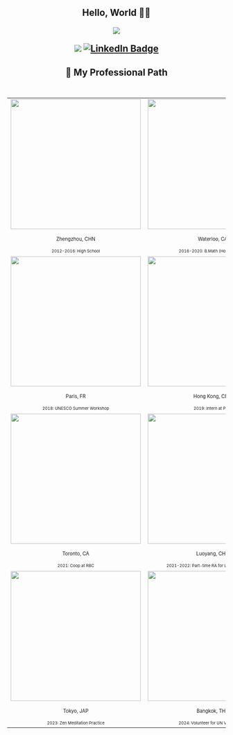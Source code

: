 <h2 align="center"> Hello, World 👋🏼
  

<p align="center">
  <img src="https://media1.giphy.com/media/v1.Y2lkPTc5MGI3NjExaWR3MmFqaWdzbWF4bXYwbzUzazN3MWk5ODI5ejdwZjNxdHA1aDM0NSZlcD12MV9pbnRlcm5hbF9naWZfYnlfaWQmY3Q9Zw/3ohhwgrL4KKPIZoTQY/giphy.gif">

![](https://komarev.com/ghpvc/?username=Weihua-Zhao97&color=green)
<a href="https://www.linkedin.com/in/wz97/">
  <img src="https://img.shields.io/badge/LinkedIn-blue?style=flat-square&logo=linkedin&logoColor=white" alt="LinkedIn Badge"/>
</a>

<h2 align="center"> 🌱 My Professional Path
<br/>
<br/>

<p align="center">  

<table>
  
<tr>
      <td ><center><img src="/Zhengzhou.png" width="300" /><p><sub><sup>Zhengzhou, CHN</sup></sub></p><sub><sup><sup>2012-2016: High School</sup></sup></sub></center></td>
      <td ><center><img src="/Waterloo.png" width="300" /><p><sub><sup>Waterloo, CA</sup></sub></p><sub><sup><sup>2016-2020: B.Math (Hons) Degree</sup></sup></sub></center></td>
      <td ><center><img src="/Beijing.png" width="300" /><p><sub><sup>Beijing, CHN</sup></sub></p><sub><sup><sup>2017: Intern at Tianhong Asset Management</sup></sup></sub></center></td>
     </tr>

<tr>
      <td ><center><img src="/Paris.png" width="300" /><p><sub><sup>Paris, FR</sup></sub></p><sub><sup><sup>2018: UNESCO Summer Workshop</sup></sup></sub></center></td>
      <td ><center><img src="/Hong Kong.png" width="300" /><p><sub><sup>Hong Kong, CHN</sup></sub></p><sub><sup><sup>2019: Intern at PwC</sup></sup></sub></center></td>
      <td ><center><img src="/Waterloo.png" width="300" /><p><sub><sup>Waterloo, CA</sup></sub></p><sub><sup><sup>2020-2021: Master's Study</sup></sup></sub></center></td>
     </tr>

<tr>
      <td ><center><img src="/Toronto.png" width="300" /><p><sub><sup>Toronto, CA</sup></sub></p><sub><sup><sup>2021: Coop at RBC</sup></sup></sub></center></td>
      <td ><center><img src="/Luoyang.png" width="300" /><p><sub><sup>Luoyang, CHN</sup></sub></p><sub><sup><sup>2021-2022: Part-time RA for Local Government</sup></sup></sub></center></td>
      <td ><center><img src="/Waterloo.png" width="300" /><p><sub><sup>Waterloo, CA</sup></sub></p><sub><sup><sup>2022-2024: MQF Degree Completed</sup></sup></sub></center></td>
     </tr>

<tr>
      <td ><center><img src="/Tokyo.png" width="300" /><p><sub><sup>Tokyo, JAP</sup></sub></p><sub><sup><sup>2023: Zen Meditation Practice</sup></sup></sub></center></td>
      <td ><center><img src="/Bangkok.png" width="300" /><p><sub><sup>Bangkok, THA</sup></sub></p><sub><sup><sup>2024: Volunteer for UN Vesak Event</sup></sup></sub></center></td>
      <td ><center><img src="/Luoyang.png" width="300" /><p><sub><sup>Luoyang, CHN</sup></sub></p><sub><sup><sup>2024-2025: Freelance Consultant for Startups</sup></sup></sub></center></td>
     </tr>
  
</table>
</p>


